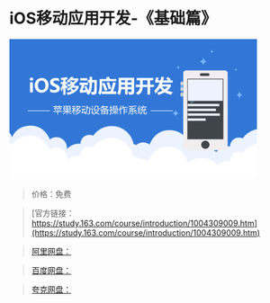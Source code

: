 # iOS移动应用开发-《基础篇》

![img](../../../assets/study163/free/061C18820B55DDC0D60C303D4761CCB5.jpg)

> 价格：免费

> [官方链接：https://study.163.com/course/introduction/1004309009.htm](https://study.163.com/course/introduction/1004309009.htm)

> [阿里网盘：]()

> [百度网盘：]()

> [夸克网盘：]()

